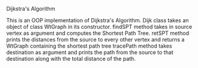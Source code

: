 Dijkstra's Algorithm

This is an OOP implementation of Dijkstra's Algorithm. 
Dijk class takes an object of class WtGraph in its constructor.
findSPT method takes in source vertex as argument and computes the Shortest Path Tree. 
retSPT method prints the distances from the source to every other vertex and returns a WtGraph containing the shortest path tree
tracePath method takes destination as argument and prints the path from the source to that destination along with the total distance of the path.
